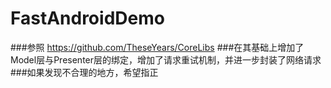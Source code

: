 # FastAndroidDemo
###参照 https://github.com/TheseYears/CoreLibs
###在其基础上增加了Model层与Presenter层的绑定，增加了请求重试机制，并进一步封装了网络请求
###如果发现不合理的地方，希望指正
